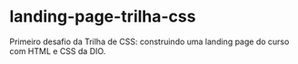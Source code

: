 # landing-page-trilha-css
Primeiro desafio da Trilha de CSS: construindo uma landing page do curso com HTML e CSS da DIO.
